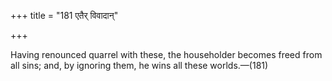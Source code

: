 +++
title = "181 एतैर् विवादान्"

+++

Having renounced quarrel with these, the householder becomes freed from all sins; and, by ignoring them, he wins all these worlds.—(181)